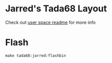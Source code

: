 # Jarred's Tada68 Layout

Check out [user space readme](../../../../users/jarred/readme.md) for more info

# Flash

```
make tada68:jarred:flashbin
```
